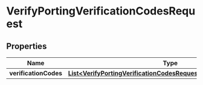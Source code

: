 

# VerifyPortingVerificationCodesRequest


## Properties

| Name | Type | Description | Notes |
|------------ | ------------- | ------------- | -------------|
|**verificationCodes** | [**List&lt;VerifyPortingVerificationCodesRequestVerificationCodesInner&gt;**](VerifyPortingVerificationCodesRequestVerificationCodesInner.md) |  |  [optional] |



